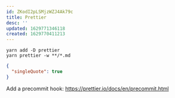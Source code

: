 ```yaml
---
id: ZKodI2pLSMjzWZJ4Ak79c
title: Prettier
desc: ''
updated: 1629771346118
created: 1629770411213
---
```


    yarn add -D prettier
    yarn prettier -w **/*.md

```json
{
  "singleQuote": true
}
```

Add a precommit hook: https://prettier.io/docs/en/precommit.html

